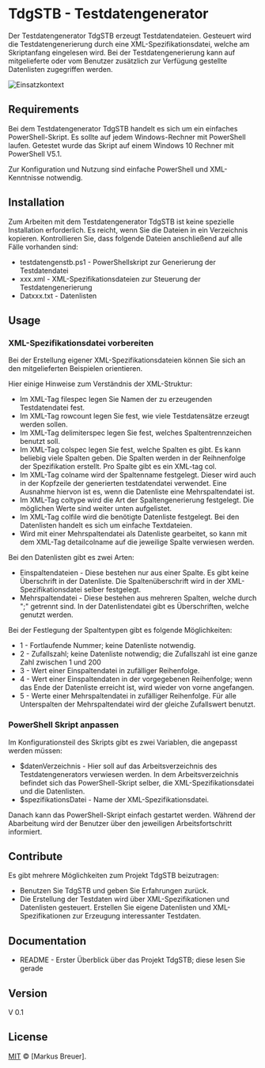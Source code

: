 ﻿# TdgSTB - Testdatengenerator 

Der Testdatengenerator TdgSTB erzeugt Testdatendateien. Gesteuert wird die Testdatengenerierung
durch eine XML-Spezifikationsdatei, welche am Skriptanfang eingelesen wird. Bei der Testdatengenerierung kann auf mitgelieferte oder vom Benutzer zusätzlich zur Verfügung gestellte Datenlisten zugegriffen werden.


![Einsatzkontext](/bilder/Einsatzkontext.png)


## Requirements

Bei dem Testdatengenerator TdgSTB handelt es sich um ein einfaches PowerShell-Skript. Es sollte
auf jedem Windows-Rechner mit PowerShell laufen. Getestet wurde das Skript auf einem Windows 10 Rechner mit PowerShell V5.1.

Zur Konfiguration und Nutzung sind einfache PowerShell und XML-Kenntnisse notwendig.



## Installation

Zum Arbeiten mit dem Testdatengenerator TdgSTB ist keine spezielle Installation erforderlich.
Es reicht, wenn Sie die Dateien in ein Verzeichnis kopieren. Kontrollieren Sie, dass folgende Dateien anschließend auf alle Fälle vorhanden sind:
- testdatengenstb.ps1 - PowerShellskript zur Generierung der Testdatendatei
- xxx.xml - XML-Spezifikationsdateien zur Steuerung der Testdatengenerierung
- Datxxx.txt - Datenlisten


## Usage

### XML-Spezifikationsdatei vorbereiten

Bei der Erstellung eigener XML-Spezifikationsdateien können Sie sich an den mitgelieferten Beispielen orientieren.

Hier einige Hinweise zum Verständnis der XML-Struktur:
- Im XML-Tag filespec legen Sie Namen der zu erzeugenden Testdatendatei fest.
- Im XML-Tag rowcount legen Sie fest, wie viele Testdatensätze erzeugt werden sollen.
- Im XML-Tag delimiterspec legen Sie fest, welches Spaltentrennzeichen benutzt soll.
- Im XML-Tag colspec legen Sie fest, welche Spalten es gibt. Es kann beliebig viele Spalten geben. Die Spalten werden in der Reihnenfolge der Spezifikation erstellt. Pro Spalte gibt es ein XML-tag col.
- Im XML-Tag colname wird der Spaltenname festgelegt. Dieser wird auch in der Kopfzeile der generierten testdatendatei verwendet. Eine Ausnahme hiervon ist es, wenn die Datenliste eine
Mehrspaltendatei ist.
- Im XML-Tag coltype wird die Art der Spaltengenerierung festgelegt. Die möglichen Werte sind weiter unten aufgelistet.
- Im XML-Tag colfile wird die benötigte Datenliste festgelegt. Bei den Datenlisten handelt es sich um einfache Textdateien.
- Wird mit einer Mehrspaltendatei als Datenliste gearbeitet, so kann mit dem XML-Tag detailcolname auf die jeweilige Spalte verwiesen werden. 

Bei den Datenlisten gibt es zwei Arten:
- Einspaltendateien - Diese bestehen nur aus einer Spalte. Es gibt keine Überschrift in der Datenliste. Die Spaltenüberschrift wird in der XML-Spezifikationsdatei selber festgelegt.
- Mehrspaltendatei - Diese bestehen aus mehreren Spalten, welche durch ";" getrennt sind. In der
Datenlistendatei gibt es Überschriften, welche genutzt werden.

Bei der Festlegung der Spaltentypen gibt es folgende Möglichkeiten:
- 1 - Fortlaufende Nummer; keine Datenliste notwendig.
- 2 - Zufallszahl; keine Datenliste notwendig; die Zufallszahl ist eine ganze Zahl zwischen 1 und 200
- 3 - Wert einer Einspaltendatei in zufälliger Reihenfolge.
- 4 - Wert einer Einspaltendaten in der vorgegebenen Reihenfolge; wenn das Ende der Datenliste erreicht ist, wird wieder von vorne angefangen.
- 5 - Werte einer Mehrspaltendatei in zufälliger Reihenfolge. Für alle Unterspalten der Mehrspaltendatei wird der gleiche Zufallswert benutzt.

### PowerShell Skript anpassen

Im Konfigurationsteil des Skripts gibt es zwei Variablen, die angepasst werden müssen:
- $datenVerzeichnis - Hier soll auf das Arbeitsverzeichnis des Testdatengenerators verwiesen werden. In dem Arbeitsverzeichnis befindet sich das PowerShell-Skript selber, die XML-Spezifikationsdatei und die Datenlisten.
- $spezifikationsDatei - Name der XML-Spezifikationsdatei.

Danach kann das PowerShell-Skript einfach gestartet werden. Während der Abarbeitung wird der Benutzer über den jeweiligen Arbeitsfortschritt informiert.

## Contribute

Es gibt mehrere Möglichkeiten zum Projekt TdgSTB beizutragen:
- Benutzen Sie TdgSTB und geben Sie Erfahrungen zurück. 
- Die Erstellung der Testdaten wird über XML-Spezifikationen und Datenlisten
gesteuert. Erstellen Sie eigene Datenlisten und XML-Spezifikationen zur Erzeugung interessanter Testdaten.


## Documentation

- README - Erster Überblick über das Projekt TdgSTB; diese lesen Sie gerade


## Version

V 0.1


## License

[MIT](LICENSE.txt) © [Markus Breuer].
